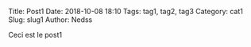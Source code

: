 Title: Post1
Date: 2018-10-08 18:10
Tags: tag1, tag2, tag3
Category: cat1
Slug: slug1
Author: Nedss

Ceci est le post1

